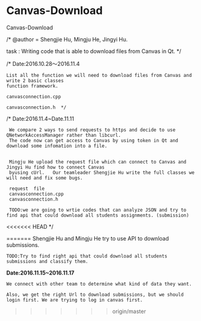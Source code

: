 # Canvas-Download
Canvas-Download

/*
@author = Shengjie Hu, Mingju He, Jingyi Hu. 


task : Writing code that is able to download files from Canvas in Qt.
*/  
 
 
/*  Date:2016.10.28～2016.11.4  
   
    List all the function we will need to download files from Canvas and write 2 basic classes 
    function framework.  
    
    canvasconnection.cpp
    
    canvasconnection.h  */


/*  Date:2016.11.4~Date.11.11 

     We compare 2 ways to send requests to https and decide to use QNetworkAccessManager rather than libcurl. 
     The code now can get access to Canvas by using token in Qt and download some infomation into a file.
     
     
     Mingju He upload the request file which can connect to Canvas and  Jingyi Hu find how to connect Canvas
     byusing cUrl.   Our teamleader Shengjie Hu write the full classes we will need and fix some bugs. 
     
     request  file 
     canvasconnection.cpp
     canvasconnection.h  
     
     TODO:we are going to wrtie codes that can analyze JSON and try to find api that could download all students assignments. (submission)


<<<<<<< HEAD
*/ 
     
    
=======
	Shengjie Hu and Mingju He try to use API to download submissions.
	
	TODO:Try to find right api that could download all students submissions and classify them. 
	
**Date:2016.11.15~2016.11.17**  

	We connect with other team to determine what kind of data they want.
	
	Also, we get the right Url to download submissions, but we should login first. We are trying to log in canvas first.
>>>>>>> origin/master

